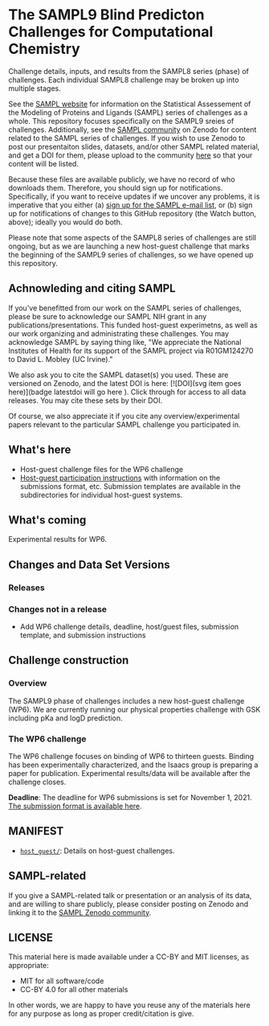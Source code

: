# The SAMPL9 Blind Predicton Challenges for Computational Chemistry


Challenge details, inputs, and results from the SAMPL8 series (phase) of challenges. Each individual SAMPL8 challenge may be broken up into multiple stages. 

See the [SAMPL website](https://samplchallenges.github.io/) for information on the Statistical Assessement of the Modeling of Proteins and Ligands (SAMPL) series of challenges as a whole. This repository focuses specifically on the SAMPL9 sreies of challenges. Additionally, see the [SAMPL community](https://zenodo.org/communities/sampl/?page=1&size=20) on Zenodo for content related to the SAMPL series of challenges. If you wish to use Zenodo to post our presentaiton slides, datasets, and/or other SAMPL related material, and get a DOI for them, please upload to the community [here](https://zenodo.org/communities/sampl/?page=1&size=20) so that your content will be listed. 

Because these files are available publicly, we have no record of who downloads them. Therefore, you should sign up for notifications. Specifically, if you want to receive updates if we uncover any problems, it is imperative that you either (a) [sign up for the SAMPL e-mail list](https://mailchi.mp/e36018629725/sampl9-sign-ups), or (b) sign up for notifications of changes to this GitHub repository (the Watch button, above); ideally you would do both. 

Please note that some aspects of the SAMPL8 series of challenges are still ongoing, but as we are launching a new host-guest challenge that marks the beginning of the SAMPL9 series of challenges, so we have opened up this repository. 

## Achnowleding and citing SAMPL

If you've benefitted from our work on the SAMPL series of challenges, please be sure to acknowledge our SAMPL NIH grant in any publications/presentations. This funded host-guest experimetns, as well as our work organizing and administrating these challenges. You may acknowledge SAMPL by saying thing like, "We appreciate the National Institutes of Health for its support of the SAMPL project via R01GM124270 to David L. Mobley (UC Irvine)."

We also ask you to cite the SAMPL dataset(s) you used. These are versioned on Zenodo, and the latest DOI is here: [![DOI](svg item goes here)](badge latestdoi will go here ). Click through for access to all data releases. You may cite these sets by their DOI. 

Of course, we also appreciate it if you cite any overview/experimental papers relevant to the particular SAMPL challenge you participated in. 

## What's here
- Host-guest challenge files for the WP6 challenge
- [Host-guest participation instructions](https://github.com/samplchallenges/SAMPL9/blob/master//host_guest_instructions.md) with information on the submissions format, etc. Submission templates are available in the subdirectories for individual host-guest systems. 

## What's coming

Experimental results for WP6. 

## Changes and Data Set Versions

### Releases



### Changes not in a release

- Add WP6 challenge details, deadline, host/guest files, submission template, and submission instructions

## Challenge construction

### Overview

The SAMPL9 phase of challenges includes a new host-guest challenge (WP6). We are currently running our physical properties challenge with GSK including pKa and logD prediction. 


### The WP6 challenge

The WP6 challenge focuses on binding of WP6 to thirteen guests. Binding has been experimentally characterized, and the Isaacs group is preparing a paper for publication. Experimental results/data will be available after the challenge closes. 

**Deadline**: The deadline for WP6 submissions is set for November 1, 2021. [The submission format is available here](https://github.com/samplechallenges/SAMPL9/blob/master/host_guest/WP6/WP6_submissions.txt).

## MANIFEST
- [`host_guest/`](host_guest/): Details on host-guest challenges.

## SAMPL-related
If you give a SAMPL-related talk or presentation or an analysis of its data, and are willing to share publicly, please consider posting on Zenodo and linking it to the [SAMPL Zenodo community](https://zenodo.org/communities/sampl?page=1&size=20).

## LICENSE

This material here is made available under a CC-BY and MIT licenses, as appropriate:

- MIT for all software/code
- CC-BY 4.0 for all other materials

In other words, we are happy to have you reuse any of the materials here for any purpose as long as proper credit/citation is give.  

